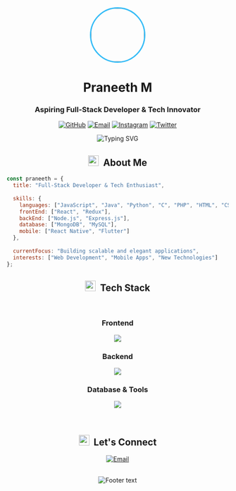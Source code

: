 <div align="center">
  <img src="https://avatars.githubusercontent.com/u/72144130?v=4" width="120" height="120" style="border-radius:50%; border: 3px solid #36BCF7" />
  
  # Praneeth M
  ### Aspiring Full-Stack Developer & Tech Innovator
  
  <p align="center">
    <a href="https://github.com/praneethm05"><img src="https://img.shields.io/badge/-GitHub-181717?style=flat-square&logo=github&logoColor=white" alt="GitHub"></a>
    <a href="mailto:praneethmofficial@gmail.com"><img src="https://img.shields.io/badge/-Email-000000?style=flat-square&logo=gmail&logoColor=36BCF7" alt="Email"></a>
    <a href="https://www.instagram.com/praneethm05"><img src="https://img.shields.io/badge/-Instagram-000000?style=flat-square&logo=instagram&logoColor=E4405F" alt="Instagram"></a>
    <a href="https://twitter.com/praneethm05"><img src="https://img.shields.io/badge/-Twitter-000000?style=flat-square&logo=twitter&logoColor=1DA1F2" alt="Twitter"></a>
  </p>

  <img src="https://readme-typing-svg.herokuapp.com?font=JetBrains+Mono&weight=600&size=22&pause=1000&color=36BCF7&center=true&vCenter=true&width=600&lines=Building+digital+experiences;Turning+ideas+into+code;Always+learning%2C+always+evolving" alt="Typing SVG" />
</div>

<!-- About Me Section -->
<h2 align="center">
  <img src="https://media.giphy.com/media/UoLt6Tm8wlSnWGfSFs/giphy.gif" width="24">&nbsp; 
  About Me
</h2>

```javascript
const praneeth = {
  title: "Full-Stack Developer & Tech Enthusiast",
  
  skills: {
    languages: ["JavaScript", "Java", "Python", "C", "PHP", "HTML", "CSS"],
    frontEnd: ["React", "Redux"],
    backEnd: ["Node.js", "Express.js"],
    database: ["MongoDB", "MySQL"],
    mobile: ["React Native", "Flutter"]
  },
  
  currentFocus: "Building scalable and elegant applications",
  interests: ["Web Development", "Mobile Apps", "New Technologies"]
};
```

<!-- Tech Stack Section -->
<h2 align="center">
  <img src="https://media.giphy.com/media/QssGEmpkyEOhBCb7e1/giphy.gif" width="24">&nbsp; 
  Tech Stack
</h2>

<br/>
<div align="center">
  <h3>Frontend</h3>
  <p>
    <img src="https://skillicons.dev/icons?i=js,html,css,react&theme=dark&perline=4" />
  </p>
  
  <h3>Backend</h3>
  <p>
    <img src="https://skillicons.dev/icons?i=nodejs,express,php,java,python&theme=dark&perline=5" />
  </p>
  
  <h3>Database & Tools</h3>
  <p>
    <img src="https://skillicons.dev/icons?i=mongodb,mysql,flutter,git&theme=dark&perline=4" />
  </p>
</div>
<br/>

<!-- Get in Touch Section -->
<h2 align="center">
  <img src="https://media.giphy.com/media/LnQjpWaON8nhr21vNW/giphy.gif" width="24">&nbsp; 
  Let's Connect
</h2>

<p align="center">
  <a href="mailto:praneethmofficial@gmail.com">
    <img src="https://img.shields.io/badge/-Get_In_Touch-000?style=for-the-badge&logo=gmail&logoColor=36BCF7" alt="Email" />
  </a>
</p>

<div align="center">
  <br />
  <img src="https://readme-typing-svg.herokuapp.com?font=JetBrains+Mono&size=22&pause=1000&color=36BCF7&center=true&vCenter=true&width=600&lines=✨+Let's+build+something+amazing+together!+✨" alt="Footer text" />
</div>
